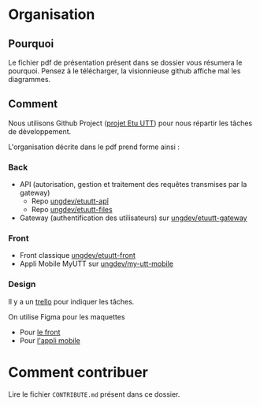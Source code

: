 # Organisation

## Pourquoi

Le fichier pdf de présentation présent dans se dossier vous résumera le pourquoi. Pensez à le télécharger, la visionnieuse github affiche mal les diagrammes.

## Comment

Nous utilisons Github Project ([projet Etu UTT](https://github.com/orgs/ungdev/projects/2)) pour nous répartir les tâches de développement.

L'organisation décrite dans le pdf prend forme ainsi :

### Back
* API (autorisation, gestion et traitement des requêtes transmises par la gateway)
    * Repo [ungdev/etuutt-apî](https//github.com/ungdev/etuutt-api)
    * Repo [ungdev/etuutt-files](https//github.com/ungdev/etuutt-files)
* Gateway (authentification des utilisateurs) sur [ungdev/etuutt-gateway](https://github.com/ungdev/etuutt-gateway)

### Front
* Front classique [ungdev/etuutt-front](https://github.com/ungdev/etuutt-front)
* Appli Mobile MyUTT sur [ungdev/my-utt-mobile](https://github.com/ungdev/ungdev/my-utt-mobile)

### Design

Il y a un [trello](https://trello.com/b/jZEnVHZb) pour indiquer les tâches.

On utilise Figma pour les maquettes
* Pour [le front](https://www.figma.com/file/HbV9teYyR9UttOFI73w0vm/Untitled)
* Pour [l'appli mobile](https://www.figma.com/file/cvKqbVAzGNNUvgoe4KVPwp/My-UTT)

# Comment contribuer

Lire le fichier `CONTRIBUTE.md` présent dans ce dossier.